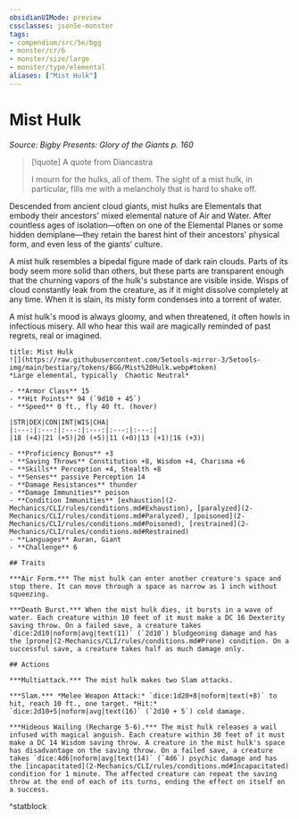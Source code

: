 ```yaml
---
obsidianUIMode: preview
cssclasses: json5e-monster
tags:
- compendium/src/5e/bgg
- monster/cr/6
- monster/size/large
- monster/type/elemental
aliases: ["Mist Hulk"]
---
```

# Mist Hulk
*Source: Bigby Presents: Glory of the Giants p. 160*  

> [!quote] A quote from Diancastra  
> 
> I mourn for the hulks, all of them. The sight of a mist hulk, in particular, fills me with a melancholy that is hard to shake off.

Descended from ancient cloud giants, mist hulks are Elementals that embody their ancestors' mixed elemental nature of Air and Water. After countless ages of isolation—often on one of the Elemental Planes or some hidden demiplane—they retain the barest hint of their ancestors' physical form, and even less of the giants' culture.

A mist hulk resembles a bipedal figure made of dark rain clouds. Parts of its body seem more solid than others, but these parts are transparent enough that the churning vapors of the hulk's substance are visible inside. Wisps of cloud constantly leak from the creature, as if it might dissolve completely at any time. When it is slain, its misty form condenses into a torrent of water.

A mist hulk's mood is always gloomy, and when threatened, it often howls in infectious misery. All who hear this wail are magically reminded of past regrets, real or imagined.

```ad-statblock
title: Mist Hulk
![](https://raw.githubusercontent.com/5etools-mirror-3/5etools-img/main/bestiary/tokens/BGG/Mist%20Hulk.webp#token)
*Large elemental, typically  Chaotic Neutral*

- **Armor Class** 15
- **Hit Points** 94 (`9d10 + 45`)
- **Speed** 0 ft., fly 40 ft. (hover)

|STR|DEX|CON|INT|WIS|CHA|
|:---:|:---:|:---:|:---:|:---:|:---:|
|18 (+4)|21 (+5)|20 (+5)|11 (+0)|13 (+1)|16 (+3)|

- **Proficiency Bonus** +3
- **Saving Throws** Constitution +8, Wisdom +4, Charisma +6
- **Skills** Perception +4, Stealth +8
- **Senses** passive Perception 14
- **Damage Resistances** thunder
- **Damage Immunities** poison
- **Condition Immunities** [exhaustion](2-Mechanics/CLI/rules/conditions.md#Exhaustion), [paralyzed](2-Mechanics/CLI/rules/conditions.md#Paralyzed), [poisoned](2-Mechanics/CLI/rules/conditions.md#Poisoned), [restrained](2-Mechanics/CLI/rules/conditions.md#Restrained)
- **Languages** Auran, Giant
- **Challenge** 6

## Traits

***Air Form.*** The mist hulk can enter another creature's space and stop there. It can move through a space as narrow as 1 inch without squeezing.

***Death Burst.*** When the mist hulk dies, it bursts in a wave of water. Each creature within 10 feet of it must make a DC 16 Dexterity saving throw. On a failed save, a creature takes `dice:2d10|noform|avg|text(11)` (`2d10`) bludgeoning damage and has the [prone](2-Mechanics/CLI/rules/conditions.md#Prone) condition. On a successful save, a creature takes half as much damage only.

## Actions

***Multiattack.*** The mist hulk makes two Slam attacks.

***Slam.*** *Melee Weapon Attack:* `dice:1d20+8|noform|text(+8)` to hit, reach 10 ft., one target. *Hit:* `dice:2d10+5|noform|avg|text(16)` (`2d10 + 5`) cold damage.

***Hideous Wailing (Recharge 5-6).*** The mist hulk releases a wail infused with magical anguish. Each creature within 30 feet of it must make a DC 14 Wisdom saving throw. A creature in the mist hulk's space has disadvantage on the saving throw. On a failed save, a creature takes `dice:4d6|noform|avg|text(14)` (`4d6`) psychic damage and has the [incapacitated](2-Mechanics/CLI/rules/conditions.md#Incapacitated) condition for 1 minute. The affected creature can repeat the saving throw at the end of each of its turns, ending the effect on itself on a success.
```
^statblock